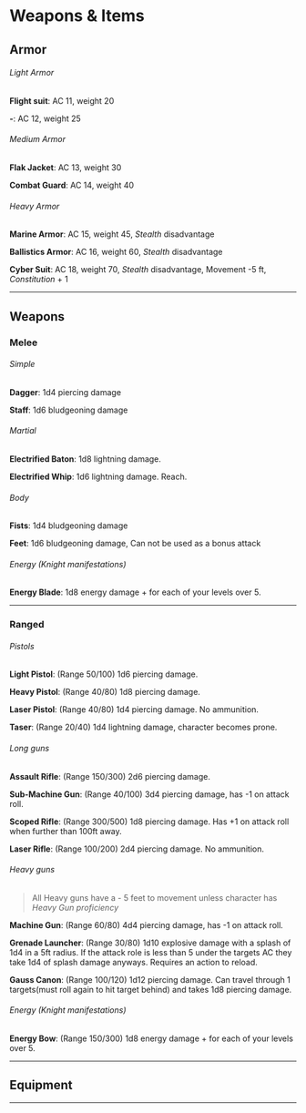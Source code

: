 # Weapons & Items

## Armor

###### Light Armor

**Flight suit**: AC 11, weight 20

**-**: AC 12, weight 25

###### Medium Armor

**Flak Jacket**: AC 13, weight 30

**Combat Guard**: AC 14, weight 40

###### Heavy Armor

**Marine Armor**: AC 15, weight 45, *Stealth* disadvantage

**Ballistics Armor**: AC 16, weight 60, *Stealth* disadvantage

**Cyber Suit**: AC 18, weight 70, *Stealth* disadvantage, Movement -5 ft, *Constitution* + 1

---



## Weapons

### Melee

###### Simple

**Dagger**: 1d4 piercing damage

**Staff**: 1d6 bludgeoning damage

###### Martial

**Electrified Baton**: 1d8 lightning damage.

**Electrified Whip**: 1d6 lightning damage. Reach.

###### Body

**Fists**: 1d4 bludgeoning damage

**Feet**: 1d6 bludgeoning damage, Can not be used as a bonus attack

###### Energy (Knight manifestations)

**Energy Blade**: 1d8 energy damage + for each of your levels over 5.

---

### Ranged

###### Pistols

**Light Pistol**: (Range 50/100) 1d6 piercing damage.

**Heavy Pistol**: (Range 40/80) 1d8 piercing damage.

**Laser Pistol**: (Range 40/80) 1d4 piercing damage. No ammunition.

**Taser**: (Range 20/40) 1d4 lightning damage, character becomes prone.

###### Long guns

**Assault Rifle**: (Range 150/300) 2d6 piercing damage.

**Sub-Machine Gun**: (Range 40/100) 3d4 piercing damage, has -1 on attack roll.

**Scoped Rifle**: (Range 300/500) 1d8 piercing damage. Has +1 on attack roll when further than 100ft away.

**Laser Rifle**: (Range 100/200) 2d4 piercing damage. No ammunition.

###### Heavy guns

> All Heavy guns have a - 5 feet to movement unless character has *Heavy Gun proficiency*

**Machine Gun**: (Range 60/80) 4d4 piercing damage, has -1 on attack roll.

**Grenade Launcher**: (Range 30/80) 1d10 explosive damage with a splash of 1d4 in a 5ft radius. If the attack role is less than 5 under the targets AC they take 1d4 of splash damage anyways. Requires an action to reload.

**Gauss Canon**: (Range 100/120) 1d12 piercing damage. Can travel through 1 targets(must roll again to hit target behind) and takes 1d8 piercing damage.

###### Energy (Knight manifestations)

**Energy Bow**: (Range 150/300) 1d8 energy damage + for each of your levels over 5.



---



## Equipment



---

